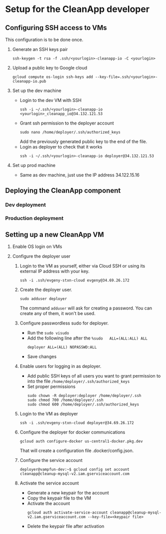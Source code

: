 # Setup for the CleanApp developer

## Configuring SSH access to VMs

This configuration is to be done once.

1.  Generate an SSH keys pair
    ```
    ssh-keygen -t rsa -f .ssh/<yourlogin>-cleanapp-io -C <yourlogin>
    ```

1.  Upload a public key to Google cloud
    ```
    gcloud compute os-login ssh-keys add --key-file=.ssh/<yourlogin>-cleanapp-io.pub
    ```

1.  Set up the dev machine
    *   Login to the dev VM with SSH
        ```
        ssh -i ~/.ssh/<yourlogin>-cleanapp-io <yourlogin>_cleanapp_io@34.132.121.53
        ```
    *   Grant ssh permission to the deployer account
        ```
        sudo nano /home/deployer/.ssh/authorized_keys
        ```
        Add the previously generated public key to the end of the file.
    *   Login as deployer to check that it works
        ```
        ssh -i ~/.ssh/<yourlogin>-cleanapp-io deployer@34.132.121.53
        ```
1.  Set up prod machine
    *   Same as dev machine, just use the IP address 34.122.15.16

## Deploying the CleanApp component

### Dev deployment

### Production deployment

## Setting up a new CleanApp VM

1.  Enable OS login on VMs

1.  Configure the deployer user
    1.  Login to the VM as yourself, either via Cloud SSH or using its external IP address with your key.
        ```
        ssh -i .ssh/evgeny-stxn-cloud evgeny@34.69.26.172
        ```

    1.  Create the deployer user.
        ```
        sudo adduser deployer
        ```
        The command `adduser` will ask for creating a password. You can create any of them, it won't be used.

    1.  Configure passwordless sudo for deployer.
        *   Run the `sudo visudo`
        *   Add the following line after the `%sudo   ALL=(ALL:ALL) ALL`
            ```
            deployer ALL=(ALL) NOPASSWD:ALL
            ```
        *   Save changes

    1.  Enable users for logging in as deployer.
        *   Add public SSH keys of all users you want to grant permission to into the file `/home/deployer/.ssh/authorized_keys`
        *   Set proper permissions
            ```
            sudo chown -R deployer:deployer /home/deployer/.ssh
            sudo chmod 700 /home/deployer/.ssh
            sudo chmod 600 /home/deployer/.ssh/authorized_keys
            ```

    1.  Login to the VM as deployer
        ```
        ssh -i .ssh/evgeny-stxn-cloud deployer@34.69.26.172
        ```

    1.  Configure the deployer for docker communications
        ```
        gcloud auth configure-docker us-central1-docker.pkg.dev
        ``` 
        That will create a configuration file .docker/config.json.

    1.  Configure the service account
        ```
        deployer@vampfun-dev:~$ gcloud config set account cleanapp@cleanup-mysql-v2.iam.gserviceaccount.com
        ```

    1. Activate the service account
        *   Generate a new keypair for the account
        *   Copy the keypair file to the VM
        *   Activate the account
            ```
            gcloud auth activate-service-account cleanapp@cleanup-mysql-v2.iam.gserviceaccount.com --key-file=<keypair file>
            ```
        *   Delete the keypair file after activation
